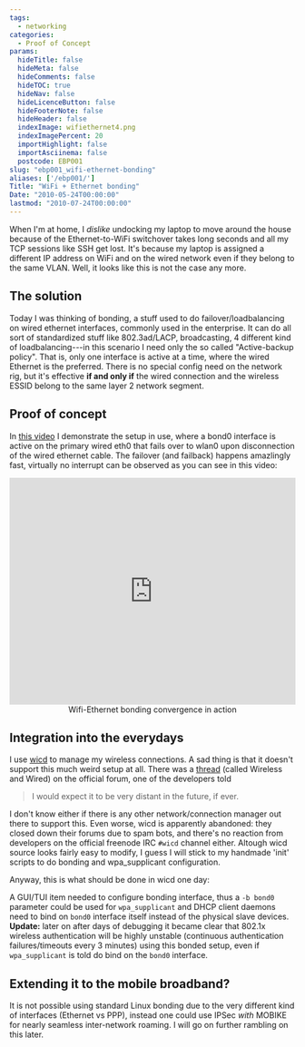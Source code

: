 ```yaml
---
tags:
  - networking
categories:
  - Proof of Concept
params:
  hideTitle: false
  hideMeta: false
  hideComments: false
  hideTOC: true
  hideNav: false
  hideLicenceButton: false
  hideFooterNote: false
  hideHeader: false
  indexImage: wifiethernet4.png
  indexImagePercent: 20
  importHighlight: false
  importAsciinema: false
  postcode: EBP001
slug: "ebp001_wifi-ethernet-bonding"
aliases: ['/ebp001/']
Title: "WiFi + Ethernet bonding"
Date: "2010-05-24T00:00:00"
lastmod: "2010-07-24T00:00:00"
---
```


When I'm at home, I *dislike* undocking my laptop to move around the house because of the Ethernet-to-WiFi switchover takes long seconds and all my TCP sessions like SSH get lost. It's because my laptop is assigned a different IP address on WiFi and on the wired network even if they belong to the same VLAN. Well, it looks like this is not the case any more.<!--more-->

## The solution

Today I was thinking of bonding, a stuff used to do failover/loadbalancing on wired ethernet interfaces, commonly used in the enterprise. It can do all sort of standardized stuff like 802.3ad/LACP, broadcasting, 4 different kind of loadbalancing---in this scenario I need only the so called "Active-backup policy". That is, only one interface is active at a time, where the wired Ethernet is the preferred. There is no special config need on the network rig, but it's effective **if and only if** the wired connection and the wireless ESSID belong to the same layer 2 network segment.

## Proof of concept

In [this video](https://vimeo.com/41582323) I demonstrate the setup in use, where a bond0 interface is active on the primary wired eth0 that fails over to wlan0 upon disconnection of the wired ethernet cable. The failover (and failback) happens amazlingly fast, virtually no interrupt can be observed as you can see in this video:

<center><iframe style="border:0px solid #ccc" src="http://player.vimeo.com/video/41582323?title=1&amp;byline=0&amp;portrait=0&amp;color=f2f2f2" width="100%" height="400" frameborder="0" webkitAllowFullScreen mozallowfullscreen allowFullScreen></iframe><br />Wifi-Ethernet bonding convergence in action</center>

## Integration into the everydays

I use [wicd](http://wicd.sourceforge.net/) to manage my wireless connections. A sad thing is that it doesn't support this much weird setup at all. There was a [thread](http://wicd.sourceforge.net/punbb/viewtopic.php?id=480) (called Wireless and Wired) on the official forum, one of the developers told

> I would expect it to be very distant in the future, if ever.
 
I don't know either if there is any other network/connection manager out there to support this. Even worse, wicd is apparently abandoned: they closed down their forums due to spam bots, and there's no reaction from developers on the official freenode IRC `#wicd` channel either.  Altough wicd source looks fairly easy to modify, I guess I will stick to my handmade 'init' scripts to do bonding and wpa_supplicant configuration.

Anyway, this is what should be done in wicd one day:

A GUI/TUI item needed to configure bonding interface, thus a `-b bond0` parameter could be used for `wpa_supplicant` and DHCP client daemons need to bind on `bond0` interface itself instead of the physical slave devices. 
**Update:** later on after days of debugging it became clear that 802.1x wireless authentication will be highly unstable (continuous authentication failures/timeouts every 3 minutes) using this bonded setup, even if `wpa_supplicant` is told do bind on the `bond0` interface.

## Extending it to the mobile broadband?

It is not possible using standard Linux bonding due to the very different kind of interfaces (Ethernet vs PPP), instead one could use IPSec *with* MOBIKE for nearly seamless inter-network roaming. I will go on further rambling on this later.


